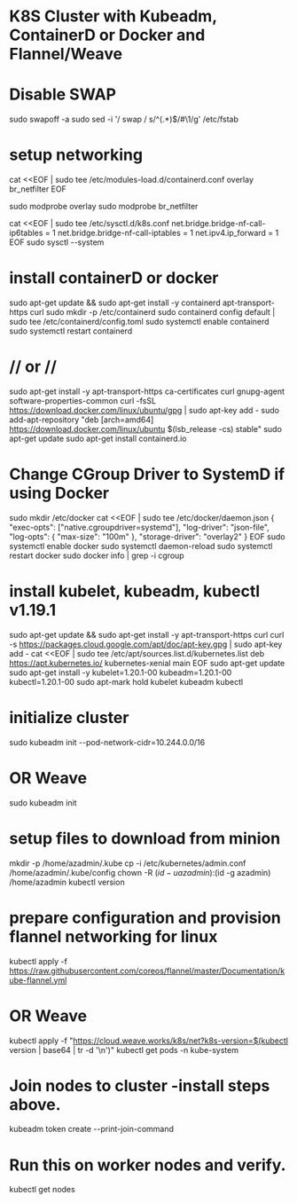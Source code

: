 # K8S Cluster with Kubeadm, ContainerD or Docker and Flannel/Weave
# Disable SWAP
sudo swapoff -a
sudo sed -i '/ swap / s/^\(.*\)$/#\1/g' /etc/fstab

# setup networking
cat <<EOF | sudo tee /etc/modules-load.d/containerd.conf
overlay
br_netfilter
EOF

sudo modprobe overlay
sudo modprobe br_netfilter

cat <<EOF | sudo tee /etc/sysctl.d/k8s.conf
net.bridge.bridge-nf-call-ip6tables = 1
net.bridge.bridge-nf-call-iptables  = 1
net.ipv4.ip_forward                 = 1
EOF
sudo sysctl --system

# install containerD or docker
sudo apt-get update && sudo apt-get install -y containerd apt-transport-https curl
sudo mkdir -p /etc/containerd
sudo containerd config default | sudo tee /etc/containerd/config.toml
sudo systemctl enable containerd
sudo systemctl restart containerd
# // or // 
sudo apt-get install -y apt-transport-https ca-certificates curl gnupg-agent software-properties-common 
curl -fsSL https://download.docker.com/linux/ubuntu/gpg | sudo apt-key add - 
sudo add-apt-repository "deb [arch=amd64] https://download.docker.com/linux/ubuntu $(lsb_release -cs) stable" 
sudo apt-get update 
sudo apt-get install containerd.io

# Change CGroup Driver to SystemD if using Docker
sudo mkdir /etc/docker
cat <<EOF | sudo tee /etc/docker/daemon.json
{
  "exec-opts": ["native.cgroupdriver=systemd"],
  "log-driver": "json-file",
  "log-opts": {
    "max-size": "100m"
  },
  "storage-driver": "overlay2"
}
EOF
sudo systemctl enable docker
sudo systemctl daemon-reload
sudo systemctl restart docker
sudo docker info | grep -i cgroup

# install kubelet, kubeadm, kubectl v1.19.1
sudo apt-get update && sudo apt-get install -y apt-transport-https curl
curl -s https://packages.cloud.google.com/apt/doc/apt-key.gpg | sudo apt-key add -
cat <<EOF | sudo tee /etc/apt/sources.list.d/kubernetes.list
deb https://apt.kubernetes.io/ kubernetes-xenial main
EOF
sudo apt-get update
sudo apt-get install -y kubelet=1.20.1-00 kubeadm=1.20.1-00 kubectl=1.20.1-00
sudo apt-mark hold kubelet kubeadm kubectl

# initialize cluster
sudo kubeadm init --pod-network-cidr=10.244.0.0/16
# OR Weave
sudo kubeadm init


# setup files to download from minion
mkdir -p /home/azadmin/.kube
cp -i /etc/kubernetes/admin.conf /home/azadmin/.kube/config
chown -R $(id -u azadmin):$(id -g azadmin) /home/azadmin
kubectl version

# prepare configuration and provision flannel networking for linux
kubectl apply -f https://raw.githubusercontent.com/coreos/flannel/master/Documentation/kube-flannel.yml 
# OR Weave
kubectl apply -f "https://cloud.weave.works/k8s/net?k8s-version=$(kubectl version | base64 | tr -d '\n')"
kubectl get pods -n kube-system

# Join nodes to cluster -install steps above. 
kubeadm token create --print-join-command
# Run this on worker nodes and verify.
kubectl get nodes